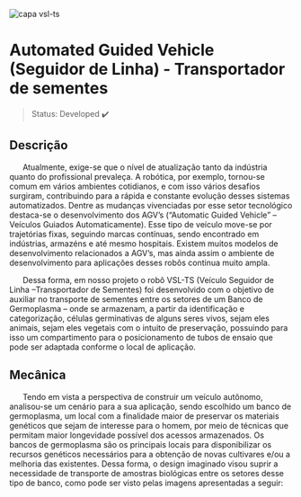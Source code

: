 ![capa vsl-ts](https://user-images.githubusercontent.com/86898996/164748915-a4197cbb-251f-4dd8-ae75-40d8c124fe93.png)
<h1>Automated Guided Vehicle (Seguidor de Linha) - Transportador de sementes</h1> 

> Status: Developed ✔️

## Descrição
<p>&nbsp;&nbsp;&nbsp;&nbsp;&nbsp;&nbsp;Atualmente, exige-se que o nível de atualização tanto da indústria quanto do profissional  prevaleça. A robótica, por exemplo,  tornou-se  comum  em  vários ambientes cotidianos, e com isso vários desafios surgiram, contribuindo para a rápida e constante evolução desses   sistemas   automatizados.   Dentre as   mudanças vivenciadas  por  esse  setor  tecnológico  destaca-se  o  desenvolvimento  dos  AGV’s (“Automatic Guided Vehicle” –Veículos  Guiados  Automaticamente).  Esse  tipo  de veículo move-se por trajetórias fixas, seguindo marcas contínuas, sendo encontrado em  indústrias,  armazéns  e  até  mesmo  hospitais.  Existem  muitos  modelos  de desenvolvimento  relacionados  a  AGV’s,  mas  ainda  assim  o  ambiente  de desenvolvimento para aplicações desses robôs continua muito ampla.</p>
<p>&nbsp;&nbsp;&nbsp;&nbsp;&nbsp;&nbsp;Dessa forma,  em  nosso  projeto  o  robô  VSL-TS  (Veículo  Seguidor  de  Linha –Transportador de Sementes) foi desenvolvido com o objetivo de auxiliar no transporte de sementes entre os setores de um Banco de Germoplasma – onde se armazenam, a partir da identificação e categorização, células germinativas de alguns seres vivos, sejam eles animais, sejam eles vegetais com o intuito de preservação, possuindo para isso  um  compartimento  para  o  posicionamento  de  tubos  de  ensaio  que  pode  ser adaptada conforme o local de aplicação.</p>

## Mecânica
<p>&nbsp;&nbsp;&nbsp;&nbsp;&nbsp;&nbsp;Tendo em vista a perspectiva de construir um veículo autônomo, analisou-se um  cenário  para  a  sua  aplicação,  sendo  escolhido  um  banco  de  germoplasma,  um local  com  a  finalidade  maior  de  preservar  os  materiais  genéticos  que  sejam  de interesse  para  o  homem,  por  meio  de  técnicas  que  permitam  maior  longevidade possível dos acessos armazenados. Os  bancos  de  germoplasma  são  os  principais  locais  para  disponibilizar  os recursos genéticos necessários para a obtenção de novas cultivares e/ou a melhoria das  existentes. Dessa  forma,  o design imaginado  visou  suprir  a  necessidade  de transporte de amostras biológicas entre os setores desse tipo de banco, como pode ser visto pelas imagens apresentadas a seguir:</p>

 
